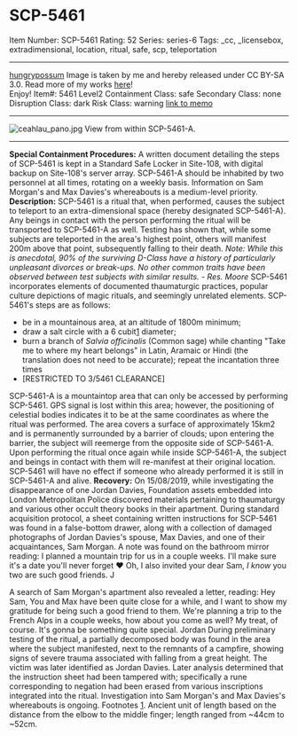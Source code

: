 # SCP-5461
Item Number: SCP-5461
Rating: 52
Series: series-6
Tags: _cc, _licensebox, extradimensional, location, ritual, safe, scp, teleportation

---

[hungrypossum](javascript:;)
Image is taken by me and hereby released under CC BY-SA 3.0.
Read more of my works [here](/hungrypossum-s-petting-zoo)!  
Enjoy!
Item#: 5461
Level2
Containment Class:
safe
Secondary Class:
none
Disruption Class:
dark
Risk Class:
warning
[link to memo](/classification-committee-memo)  

* * *
![ceahlau_pano.jpg](https://scp-wiki.wdfiles.com/local--files/scp-5461/ceahlau_pano.jpg)
View from within SCP-5461-A.
* * *
**Special Containment Procedures:** A written document detailing the steps of SCP-5461 is kept in a Standard Safe Locker in Site-108, with digital backup on Site-108's server array. SCP-5461-A should be inhabited by two personnel at all times, rotating on a weekly basis. Information on Sam Morgan's and Max Davies's whereabouts is a medium-level priority.
**Description:** SCP-5461 is a ritual that, when performed, causes the subject to teleport to an extra-dimensional space (hereby designated SCP-5461-A). Any beings in contact with the person performing the ritual will be transported to SCP-5461-A as well. Testing has shown that, while some subjects are teleported in the area's highest point, others will manifest 200m above that point, subsequently falling to their death.
_Note: While this is anecdotal, 90% of the surviving D-Class have a history of particularly unpleasant divorces or break-ups. No other common traits have been observed between test subjects with similar results. - Res. Moore_
SCP-5461 incorporates elements of documented thaumaturgic practices, popular culture depictions of magic rituals, and seemingly unrelated elements. SCP-5461's steps are as follows:
  * be in a mountainous area, at an altitude of 1800m minimum;
  * draw a salt circle with a 6 cubit[1](javascript:;) diameter;
  * burn a branch of _Salvia officinalis_ (Common sage) while chanting "Take me to where my heart belongs" in Latin, Aramaic or Hindi (the translation does not need to be accurate); repeat the incantation three times
  * [RESTRICTED TO 3/5461 CLEARANCE]

SCP-5461-A is a mountaintop area that can only be accessed by performing SCP-5461. GPS signal is lost within this area; however, the positioning of celestial bodies indicates it to be at the same coordinates as where the ritual was performed. The area covers a surface of approximately 15km2 and is permanently surrounded by a barrier of clouds; upon entering the barrier, the subject will reemerge from the opposite side of SCP-5461-A.
Upon performing the ritual once again while inside SCP-5461-A, the subject and beings in contact with them will re-manifest at their original location. SCP-5461 will have no effect if someone who already performed it is still in SCP-5461-A and alive.
**Recovery:** On 15/08/2019, while investigating the disappearance of one Jordan Davies, Foundation assets embedded into London Metropolitan Police discovered materials pertaining to thaumaturgy and various other occult theory books in their apartment. During standard acquisition protocol, a sheet containing written instructions for SCP-5461 was found in a false-bottom drawer, along with a collection of damaged photographs of Jordan Davies's spouse, Max Davies, and one of their acquaintances, Sam Morgan.
A note was found on the bathroom mirror reading:
I planned a mountain trip for us in a couple weeks. I'll make sure it's a date you'll never forget ♥ Oh, I also invited your dear Sam, _I know_ you two are such good friends.
J
  
A search of Sam Morgan's apartment also revealed a letter, reading: 
Hey Sam,
You and Max have been quite close for a while, and I want to show my gratitude for being such a good friend to them. We're planning a trip to the French Alps in a couple weeks, how about you come as well? My treat, of course. It's gonna be something quite special.
Jordan
During preliminary testing of the ritual, a partially decomposed body was found in the area where the subject manifested, next to the remnants of a campfire, showing signs of severe trauma associated with falling from a great height. The victim was later identified as Jordan Davies.
Later analysis determined that the instruction sheet had been tampered with; specifically a rune corresponding to negation had been erased from various inscriptions integrated into the ritual.
Investigation into Sam Morgan's and Max Davies's whereabouts is ongoing.
Footnotes
[1](javascript:;). Ancient unit of length based on the distance from the elbow to the middle finger; length ranged from ~44cm to ~52cm.